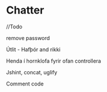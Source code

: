 # Chatter

//Todo
<p>remove password</p>
<p>Útlit - Hafþór and rikki</p>
<p>Henda í hornklofa fyrir ofan controllera</p>
<p>Jshint, concat, uglify</p>
<p>Comment code</p>

